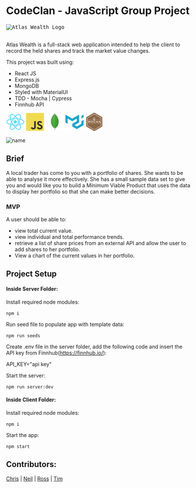# CodeClan - JavaScript Group Project

<kbd>
 <img width="250" alt="Atlas Wealth Logo" src="https://github.com/Neil-Burgoyne/Shares-Portfolio-Application/blob/main/client/public/atlaslogo.png">
 </kbd>
 <br></br>

Atlas Wealth is a full-stack web application intended to help the client to record the held shares and track the market value changes.

This project was built using:

- React JS
- Express.js
- MongoDB
- Styled with MaterialUI
- TDD - Mocha | Cypress
- Finnhub API

<span>
<img height="50px" src="https://github.com/devicons/devicon/blob/v2.15.1/icons/react/react-original.svg">
<img height="50px" src="https://github.com/devicons/devicon/blob/v2.15.1/icons/javascript/javascript-original.svg">
<img height="50px" src="https://github.com/devicons/devicon/blob/v2.15.1/icons/mongodb/mongodb-original.svg">
<img height="50px" src="https://github.com/devicons/devicon/blob/v2.15.1/icons/materialui/materialui-plain.svg">
<img height="50px" src="https://github.com/devicons/devicon/blob/v2.15.1/icons/mocha/mocha-plain.svg">
</span>

<br>

![name](https://github.com/Neil-Burgoyne/Shares-Portfolio-Application/blob/main/Diagrams/Shares%20App%20Homepage.png)

## Brief

A local trader has come to you with a portfolio of shares. She wants to be able to analyse it more effectively. She has a small sample data set to give you and would like you to build a Minimum Viable Product that uses the data to display her portfolio so that she can make better decisions.

### MVP

A user should be able to:

- view total current value.
- view individual and total performance trends.
- retrieve a list of share prices from an external API and allow the user to add shares to her portfolio.
- View a chart of the current values in her portfolio.

## Project Setup

#### Inside Server Folder:

Install required node modules:

```
npm i
```

Run seed file to populate app with template data:

```
npm run seeds
```

Create .env file in the server folder, add the following code and insert the API key from Finnhub(https://finnhub.io/):

API_KEY="api key"

Start the server:

```
npm run server:dev
```

#### Inside Client Folder:

Install required node modules:

```
npm i
```

Start the app:

```
npm start
```

## Contributors:

[Chris](https://github.com/doublerdiner) | [Neil](https://github.com/Neil-Burgoyne) | [Ross](https://github.com/rosscondie) | [Tim](https://github.com/TimoHenderson)
